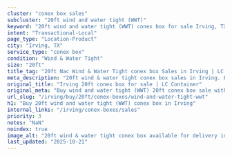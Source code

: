```yaml
---
cluster: "conex box sales"
subcluster: "20ft wind and water tight (WWT)"
keyword: "20ft wind and water tight (WWT) conex box for sale Irving, TX"
intent: "Transactional-Local"
page_type: "Location-Product"
city: "Irving, TX"
service_type: "conex box"
condition: "Wind & Water Tight"
size: "20ft"
title_tag: "20ft Nac Wind & Water Tight conex box Sales in Irving | LC Container"
meta_description: "20ft wind & water tight conex box sales in Irving. Fast delivery, competitive pricing. Serving conex boxes area. Quote ID: NOB. Call (214) 524-4168 for your free quote today."
original_title: "Irving 20ft conex box for sale | LC Container"
original_meta: "Buy wind and water tight (WWT) 20ft conex box sale with local delivery in Irving, TX. LC Container — local Since 2003. Request a fast quote today."
url_slug: "/irving/buy/20ft/conex-boxes/wind-and-water-tight-wwt"
h1: "Buy 20ft wind and water tight (WWT) conex box in Irving"
internal_links: "/irving/conex-boxes/sales"
priority: 3
notes: "NaN"
noindex: true
image_alt: "20ft wind & water tight conex box available for delivery in Irving"
last_updated: "2025-10-21"
---
```


<!-- TODO: Add unique city/inventory copy, images, and internal links here. -->
